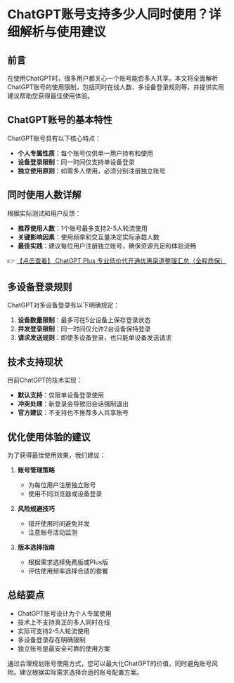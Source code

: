 # ChatGPT账号支持多少人同时使用？详细解析与使用建议

## 前言

在使用ChatGPT时，很多用户都关心一个账号能否多人共享。本文将全面解析ChatGPT账号的使用限制，包括同时在线人数、多设备登录规则等，并提供实用建议帮助您获得最佳使用体验。

## ChatGPT账号的基本特性

ChatGPT账号具有以下核心特点：

- **个人专属性质**：每个账号仅供单一用户持有和使用
- **设备登录限制**：同一时间仅支持单设备登录
- **独立使用原则**：如需多人使用，必须分别注册独立账号

## 同时使用人数详解

根据实际测试和用户反馈：

- **推荐使用人数**：1个账号最多支持2-5人轮流使用
- **关键影响因素**：使用频率和交互量决定实际承载人数
- **最佳实践**：建议每位用户注册独立账号，确保资源充足和体验流畅

👉 [【点击查看】 ChatGPT Plus 专业低价代开通优惠渠道整理汇总（全程质保）](https://bit.ly/DaiKai)

## 多设备登录规则

ChatGPT对多设备登录有以下明确规定：

1. **设备数量限制**：最多可在5台设备上保存登录状态
2. **并发登录限制**：同一时间仅允许2台设备保持登录
3. **请求发送规则**：即使多设备登录，也只能单设备发送请求

## 技术支持现状

目前ChatGPT的技术实现：

- **默认支持**：仅限单设备登录使用
- **冲突处理**：新登录会导致旧会话强制退出
- **官方建议**：不支持也不推荐多人共享账号

## 优化使用体验的建议

为了获得最佳使用效果，我们建议：

1. **账号管理策略**
   - 为每位用户注册独立账号
   - 使用不同浏览器或设备登录

2. **风险规避技巧**
   - 错开使用时间避免并发
   - 注意账号活动监测

3. **版本选择指南**
   - 根据需求选择免费版或Plus版
   - 评估使用频率选择合适的套餐

## 总结要点

- ChatGPT账号设计为个人专属使用
- 技术上不支持真正的多人同时在线
- 实际可支持2-5人轮流使用
- 多设备登录存在明确限制
- 独立账号是最安全可靠的使用方案

通过合理规划账号使用方式，您可以最大化ChatGPT的价值，同时避免账号风险。建议根据实际需求选择合适的账号配置方案。